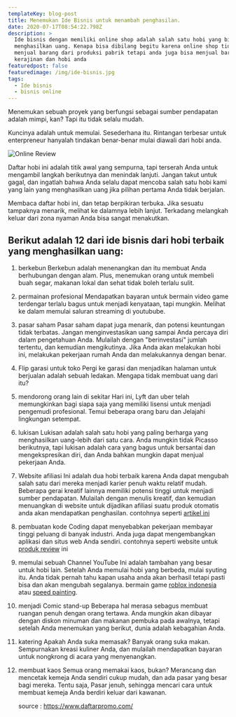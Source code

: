 ```yaml
---
templateKey: blog-post
title: Menemukan Ide Bisnis untuk menambah penghasilan.
date: 2020-07-17T08:54:22.798Z
description: >
  Ide bisnis dengan memiliki online shop adalah salah satu hobi yang bisa
  menghasilkan uang. Kenapa bisa dibilang begitu karena online shop tidak harus
  menjual barang dari produksi pabrik tetapi anda juga bisa menjual barang hasil
  kerajinan dan hobi anda
featuredpost: false
featuredimage: /img/ide-bisnis.jpg
tags:
  - Ide bisnis
  - bisnis online
---
```

Menemukan sebuah proyek yang berfungsi sebagai sumber pendapatan adalah mimpi, kan? Tapi itu tidak selalu mudah.

Kuncinya adalah untuk memulai. Sesederhana itu. Rintangan terbesar untuk enterpreneur hanyalah tindakan benar-benar mulai diawali dari hobi anda.

![Online Review](/img/ide-bisnis.jpg "Bisnis Online")

Daftar hobi ini adalah titik awal yang sempurna, tapi terserah Anda untuk mengambil langkah berikutnya dan menindak lanjuti. Jangan takut untuk gagal, dan ingatlah bahwa Anda selalu dapat mencoba salah satu hobi kami yang lain yang menghasilkan uang jika pilihan pertama Anda tidak berjalan.

Membaca daftar hobi ini, dan tetap berpikiran terbuka. Jika sesuatu tampaknya menarik, melihat ke dalamnya lebih lanjut. Terkadang melangkah keluar dari zona nyaman Anda bisa sangat menakutkan.

## Berikut adalah 12 dari ide bisnis dari hobi terbaik yang menghasilkan uang:

1. berkebun
   Berkebun adalah menenangkan dan itu membuat Anda berhubungan dengan alam. Plus, menemukan orang untuk membeli buah segar, makanan lokal dan sehat tidak boleh terlalu sulit.
2. permainan profesional
   Mendapatkan bayaran untuk bermain video game terdengar terlalu bagus untuk menjadi kenyataan, tapi mungkin. Melihat ke dalam memulai saluran streaming di youtubube.
3. pasar saham
   Pasar saham dapat juga menarik, dan potensi keuntungan tidak terbatas. Jangan menginvestasikan uang sampai Anda percaya diri dalam pengetahuan Anda. Mulailah dengan "berinvestasi" jumlah tertentu, dan kemudian mengikutinya. Jika Anda akan melakukan hobi ini, melakukan pekerjaan rumah Anda dan melakukannya dengan benar.
4. Flip garasi untuk toko
   Pergi ke garasi dan menjadikan halaman untuk berjualan adalah sebuah ledakan. Mengapa tidak membuat uang dari itu? 
5. mendorong orang lain di sekitar
   Hari ini, Lyft dan uber telah memungkinkan bagi siapa saja yang memiliki lisensi untuk menjadi pengemudi profesional. Temui beberapa orang baru dan Jelajahi lingkungan setempat.
6. lukisan
   Lukisan adalah salah satu hobi yang paling berharga yang menghasilkan uang-lebih dari satu cara. Anda mungkin tidak Picasso berikutnya, tapi lukisan adalah cara yang bagus untuk bersantai dan mengekspresikan diri, dan Anda bahkan mungkin dapat menjual pekerjaan Anda.
7. Website afiliasi
   Ini adalah dua hobi terbaik karena Anda dapat mengubah salah satu dari mereka menjadi karier penuh waktu relatif mudah. Beberapa gerai kreatif lainnya memiliki potensi tinggi untuk menjadi sumber pendapatan. Mulailah dengan menulis kreatif, dan kemudian menuangkan di website untuk dijadikan afiliasi suatu produk otomatis anda akan mendapatkan penghasilan. contohnya seperti [artikel ini](https://www.daftarpromo.com/2020/07/promo-ilotte-dan-voucher-ilotte.html) 
8. pembuatan kode
   Coding dapat menyebabkan pekerjaan membayar tinggi peluang di banyak industri. Anda juga dapat mengembangkan aplikasi dan situs web Anda sendiri. contohnya seperti website untuk [produk review](http://trolipedia.com/) ini
9. memulai sebuah Channel YouTube
   Ini adalah tambahan yang besar untuk hobi lain. Setelah Anda memulai hobi yang berbeda, mulai syuting itu. Anda tidak pernah tahu kapan usaha anda akan berhasil tetapi pasti bisa dan akan mengubah segalanya. bermain game [roblox indonesia](https://www.youtube.com/channel/UCXB-sCHCJEnm4O9v856zFnw/) atau [speed painting](https://www.youtube.com/channel/UCKU29-91A9quF2E_TPTbnHA/).
10. menjadi Comic stand-up
    Beberapa hal merasa sebagus membuat ruangan penuh dengan orang tertawa. Anda mungkin akan dibayar dengan diskon minuman dan makanan pembuka pada awalnya, tetapi setelah Anda menemukan yang berikut, dunia adalah kebagahian Anda.
11. katering
    Apakah Anda suka memasak? Banyak orang suka makan. Sempurnakan kreasi kuliner Anda, dan mulailah mendapatkan bayaran untuk nongkrong di acara yang menyenangkan.
12. membuat kaos
    Semua orang memakai kaos, bukan? Merancang dan mencetak kemeja Anda sendiri cukup mudah, dan ada pasar yang besar bagi mereka. Tentu saja, Pasar jenuh, sehingga mencari cara untuk membuat kemeja Anda berdiri keluar dari kawanan.

    source : <https://www.daftarpromo.com/>